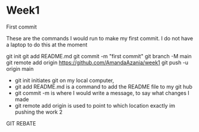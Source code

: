 # Week1

First commit 

These are the commands I would run to make my first commit. I do not have a laptop to do this at the moment 


git init
git add README.md
git commit -m "first commit"
git branch -M main
git remote add origin https://github.com/AmandaAzania/week1
git push -u origin main

- git init initiates git on my local
computer,
- git add README.md is a command
  to add the README file to my git hub
- git commit -m is where I would write a
  message, to say what changes I made
- git remote add origin is used to point
  to which location exactly im pushing
  the work 2

GIT REBATE
